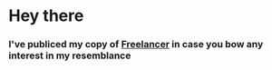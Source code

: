 <h1>Hey there</h1>
<h3>I've publiced my copy of <a href="https://startbootstrap.com/theme/freelancer">Freelancer</a> in case you bow any interest in my resemblance 
